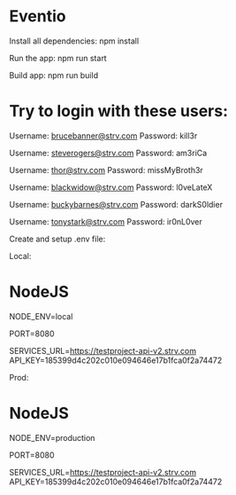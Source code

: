 # Eventio
Install all dependencies:
npm install

Run the app:
npm run start

Build app: 
npm run build

# Try to login with these users:

Username: brucebanner@strv.com      Password: kill3r

Username: steverogers@strv.com      Password: am3riCa

Username: thor@strv.com             Password: missMyBroth3r

Username: blackwidow@strv.com       Password: l0veLateX
       
Username: buckybarnes@strv.com      Password: darkS0ldier           
        
Username: tonystark@strv.com        Password: ir0nL0ver    
         

Create and setup .env file:

Local: 
# NodeJS
NODE_ENV=local

PORT=8080

SERVICES_URL=https://testproject-api-v2.strv.com
API_KEY=185399d4c202c010e094646e17b1fca0f2a74472

Prod:
# NodeJS
NODE_ENV=production

PORT=8080

SERVICES_URL=https://testproject-api-v2.strv.com
API_KEY=185399d4c202c010e094646e17b1fca0f2a74472
